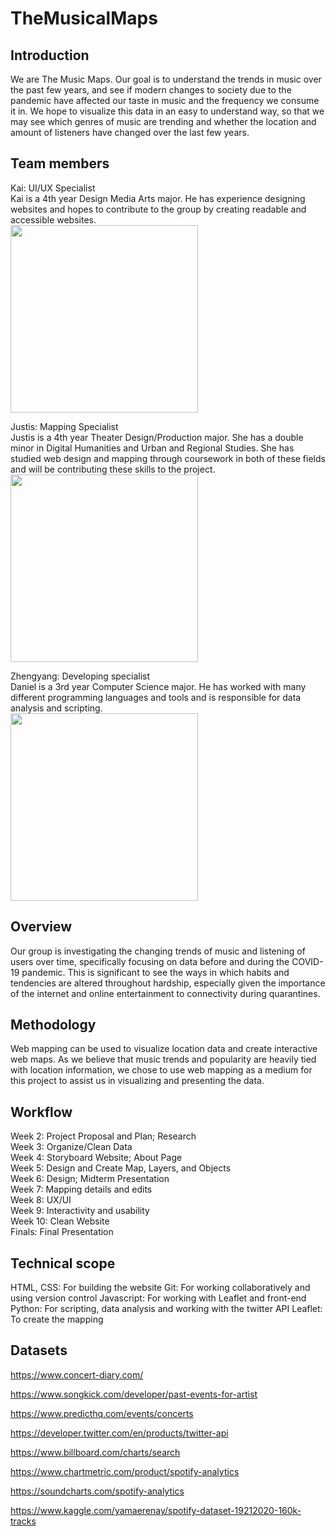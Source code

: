 # TheMusicalMaps
## Introduction
We are The Music Maps. Our goal is to understand the trends in music over the past few years, and see if modern changes to society due to the pandemic have affected our taste in music and the frequency we consume it in. We hope to visualize this data in an easy to understand way, so that we may see which genres of music are trending and whether the location and amount of listeners have changed over the last few years.

## Team members
Kai: UI/UX Specialist<br>
Kai is a 4th year Design Media Arts major. He has experience designing websites and hopes to contribute to the group by creating readable and accessible websites.
<br><img src = "https://kaisanwatanabe.github.io/DH151/week%201/images/IMG_2258.PNG" height = "300px">

Justis: Mapping Specialist<br>
Justis is a 4th year Theater Design/Production major. She has a double minor in Digital Humanities and Urban and Regional Studies. She has studied web design and mapping through coursework in both of these fields and will be contributing these skills to the project.
<br><img src = "https://scontent-lax3-1.xx.fbcdn.net/v/t1.6435-9/168148235_1506044636397930_681173568127043633_n.jpg?_nc_cat=109&ccb=1-3&_nc_sid=09cbfe&_nc_ohc=Vmrs2lXIcNcAX9Qz4Z8&_nc_ht=scontent-lax3-1.xx&oh=c04a8639456b7fb4498889925e5e8618&oe=6089F18E" height = "300px">

Zhengyang: Developing specialist<br>
Daniel is a 3rd year Computer Science major. He has worked with many different programming languages and tools and is responsible for data analysis and scripting.
<br><img src = "https://i.imgur.com/iEHPmaK.jpg" height = "300px">

## Overview
Our group is investigating the changing trends of music and listening of users over time, specifically focusing on data before and during the COVID-19 pandemic. This is significant to see the ways in which habits and tendencies are altered throughout hardship, especially given the importance of the internet and online entertainment to connectivity during quarantines.

## Methodology
Web mapping can be used to visualize location data and create interactive web maps. As we believe that music trends and popularity are heavily tied with location information, we chose to use web mapping as a medium for this project to assist us in visualizing and presenting the data.

## Workflow
Week 2: Project Proposal and Plan; Research<br>
Week 3: Organize/Clean Data<br>
Week 4: Storyboard Website; About Page<br>
Week 5: Design and Create Map, Layers, and Objects<br>
Week 6: Design; Midterm Presentation<br>
Week 7: Mapping details and edits<br>
Week 8: UX/UI<br>
Week 9: Interactivity and usability<br>
Week 10: Clean Website<br>
Finals: Final Presentation

## Technical scope
HTML, CSS: For building the website
Git: For working collaboratively and using version control
Javascript: For working with Leaflet and front-end
Python: For scripting, data analysis and working with the twitter API 
Leaflet: To create the mapping

## Datasets
https://www.concert-diary.com/

https://www.songkick.com/developer/past-events-for-artist

https://www.predicthq.com/events/concerts

https://developer.twitter.com/en/products/twitter-api

https://www.billboard.com/charts/search 

https://www.chartmetric.com/product/spotify-analytics

https://soundcharts.com/spotify-analytics

https://www.kaggle.com/yamaerenay/spotify-dataset-19212020-160k-tracks
